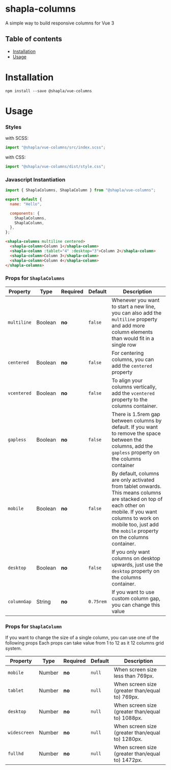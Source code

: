 # shapla-columns

A simple way to build responsive columns for Vue 3

## Table of contents

- [Installation](#installation)
- [Usage](#usage)

# Installation

```
npm install --save @shapla/vue-columns
```

# Usage

### Styles

with SCSS:

```js
import "@shapla/vue-columns/src/index.scss";
```

with CSS:

```js
import "@shapla/vue-columns/dist/style.css";
```

### Javascript Instantiation

```js
import { ShaplaColumns, ShaplaColumn } from "@shapla/vue-columns";

export default {
  name: "Hello",

  components: {
    ShaplaColumns,
    ShaplaColumn,
  },
};
```

```html
<shapla-columns multiline centered>
  <shapla-column>Column 1</shapla-column>
  <shapla-column :tablet="4" :desktop="3">Column 2</shapla-column>
  <shapla-column>Column 3</shapla-column>
  <shapla-column>Column 4</shapla-column>
</shapla-columns>
```

### Props for `ShaplaColumns`

| Property    | Type    | Required | Default   | Description                                                                                                                                                                                                                    |
|-------------|---------|----------|-----------|--------------------------------------------------------------------------------------------------------------------------------------------------------------------------------------------------------------------------------|
| `multiline` | Boolean | **no**   | `false`   | Whenever you want to start a new line, you can also add the `multiline` property and add more column elements than would fit in a single row                                                                                   |
| `centered`  | Boolean | **no**   | `false`   | For centering columns, you can add the `centered` property                                                                                                                                                                     |
| `vcentered` | Boolean | **no**   | `false`   | To align your columns vertically, add the `vcentered` property to the columns container.                                                                                                                                       |
| `gapless`   | Boolean | **no**   | `false`   | There is 1.5rem gap between columns by default. If you want to remove the space between the columns, add the `gapless` property on the columns container                                                                       |
| `mobile`    | Boolean | **no**   | `false`   | By default, columns are only activated from tablet onwards. This means columns are stacked on top of each other on mobile. If you want columns to work on mobile too, just add the `mobile` property on the columns container. |
| `desktop`   | Boolean | **no**   | `false`   | If you only want columns on desktop upwards, just use the `desktop` property on the columns container.                                                                                                                         |
| `columnGap` | String  | **no**   | `0.75rem` | If you want to use custom column gap, you can change this value                                                                                                                                                                |

### Props for `ShaplaColumn`

If you want to change the size of a single column, you can use one of the following props
Each props can take value from 1 to 12 as it 12 columns grid system.

| Property     | Type   | Required | Default | Description                                      |
|--------------|--------|----------|---------|--------------------------------------------------|
| `mobile`     | Number | **no**   | `null`  | When screen size less than 769px.                |
| `tablet`     | Number | **no**   | `null`  | When screen size (greater than/equal to) 769px.  |
| `desktop`    | Number | **no**   | `null`  | When screen size (greater than/equal to) 1088px. |
| `widescreen` | Number | **no**   | `null`  | When screen size (greater than/equal to) 1280px. |
| `fullhd`     | Number | **no**   | `null`  | When screen size (greater than/equal to) 1472px. |
